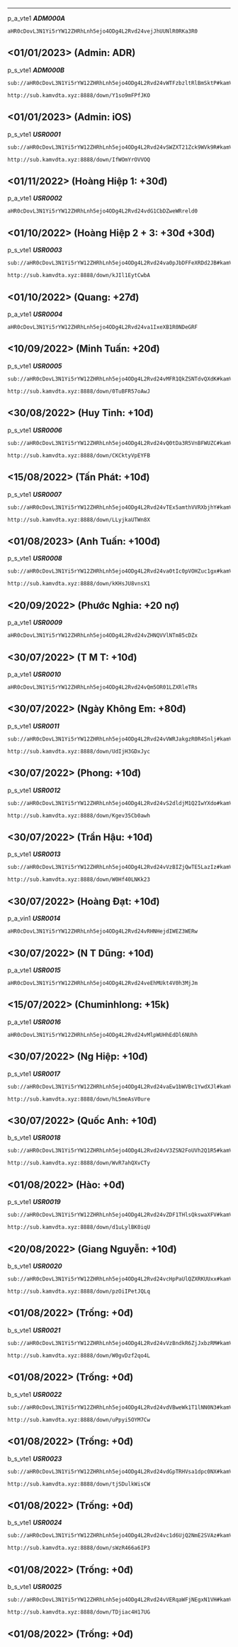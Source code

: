 ----------------------------------------
p_a_vte1 ***ADM000A***
```
aHR0cDovL3N1Yi5rYW12ZHRhLnh5ejo4ODg4L2Rvd24vejJhUUNlR0RKa3R0
```
 <01/01/2023> (Admin: ADR)
----------------------------------------

p_s_vte1 ***ADM000B***
```
sub://aHR0cDovL3N1Yi5rYW12ZHRhLnh5ejo4ODg4L2Rvd24vWTFzbzltRlBmSktP#kamVdta
```
```
http://sub.kamvdta.xyz:8888/down/Y1so9mFPfJKO
```
 <01/01/2023> (Admin: iOS)
----------------------------------------

p_s_vte1 ***USR0001***
```
sub://aHR0cDovL3N1Yi5rYW12ZHRhLnh5ejo4ODg4L2Rvd24vSWZXT21Zck9WVk9R#kamVdta
```
```
http://sub.kamvdta.xyz:8888/down/IfWOmYrOVVOQ
```
 <01/11/2022> (Hoàng Hiệp 1: +30đ)
----------------------------------------

p_a_vte1 ***USR0002***
```
aHR0cDovL3N1Yi5rYW12ZHRhLnh5ejo4ODg4L2Rvd24vdG1CbDZweWRreld0
```
 <01/10/2022> (Hoàng Hiệp 2 + 3: +30đ +30đ)
----------------------------------------

p_s_vte1 ***USR0003***
```
sub://aHR0cDovL3N1Yi5rYW12ZHRhLnh5ejo4ODg4L2Rvd24va0pJbDFFeXRDd2JB#kamVdta
```
```
http://sub.kamvdta.xyz:8888/down/kJIl1EytCwbA
```
 <01/10/2022> (Quang: +27đ)
----------------------------------------

p_a_vte1 ***USR0004***
```
aHR0cDovL3N1Yi5rYW12ZHRhLnh5ejo4ODg4L2Rvd24va1IxeXB1R0NDeGRF
```
 <10/09/2022> (Minh Tuấn: +20đ)
----------------------------------------

p_s_vte1 ***USR0005***
```
sub://aHR0cDovL3N1Yi5rYW12ZHRhLnh5ejo4ODg4L2Rvd24vMFR1QkZSNTdvQXdK#kamVdta
```
```
http://sub.kamvdta.xyz:8888/down/0TuBFR57oAwJ
```
 <30/08/2022> (Huy Tỉnh: +10đ)
----------------------------------------

p_s_vte1 ***USR0006***
```
sub://aHR0cDovL3N1Yi5rYW12ZHRhLnh5ejo4ODg4L2Rvd24vQ0tDa3R5VnBFWUZC#kamVdta
```
```
http://sub.kamvdta.xyz:8888/down/CKCktyVpEYFB
```
 <15/08/2022> (Tấn Phát: +10đ)
----------------------------------------

p_s_vte1 ***USR0007***
```
sub://aHR0cDovL3N1Yi5rYW12ZHRhLnh5ejo4ODg4L2Rvd24vTEx5amthVVRXbjhY#kamVdta
```
```
http://sub.kamvdta.xyz:8888/down/LLyjkaUTWn8X
```
 <01/08/2023> (Anh Tuấn: +100đ)
----------------------------------------

p_s_vte1 ***USR0008***
```
sub://aHR0cDovL3N1Yi5rYW12ZHRhLnh5ejo4ODg4L2Rvd24va0tIc0pVOHZuc1gx#kamVdta
```
```
http://sub.kamvdta.xyz:8888/down/kKHsJU8vnsX1
```
 <20/09/2022> (Phước Nghia: +20 nợ)
----------------------------------------

p_a_vte1 ***USR0009***
```
aHR0cDovL3N1Yi5rYW12ZHRhLnh5ejo4ODg4L2Rvd24vZHNQVVlNTm85cDZx
```
 <30/07/2022> (T M T: +10đ)
----------------------------------------

p_a_vte1 ***USR0010***
```
aHR0cDovL3N1Yi5rYW12ZHRhLnh5ejo4ODg4L2Rvd24vQm5OR01LZXRleTRs
```
 <30/07/2022> (Ngày Không Em: +80đ)
----------------------------------------

p_s_vte1 ***USR0011***
```
sub://aHR0cDovL3N1Yi5rYW12ZHRhLnh5ejo4ODg4L2Rvd24vVWRJakgzR0R4Snlj#kamVdta
```
```
http://sub.kamvdta.xyz:8888/down/UdIjH3GDxJyc
```
 <30/07/2022> (Phong: +10đ)
----------------------------------------

p_s_vte1 ***USR0012***
```
sub://aHR0cDovL3N1Yi5rYW12ZHRhLnh5ejo4ODg4L2Rvd24vS2dldjM1Q2IwYXdo#kamVdta
```
```
http://sub.kamvdta.xyz:8888/down/Kgev35Cb0awh
```
 <30/07/2022> (Trần Hậu: +10đ)
----------------------------------------

p_s_vte1 ***USR0013***
```
sub://aHR0cDovL3N1Yi5rYW12ZHRhLnh5ejo4ODg4L2Rvd24vVzBIZjQwTE5LazIz#kamVdta
```
```
http://sub.kamvdta.xyz:8888/down/W0Hf40LNKk23
```
 <30/07/2022> (Hoàng Đạt: +10đ)
----------------------------------------

p_a_vin1 ***USR0014***
```
aHR0cDovL3N1Yi5rYW12ZHRhLnh5ejo4ODg4L2Rvd24vRHNHejdIWEZ3WERw
```
 <30/07/2022> (N T Dũng: +10đ)
----------------------------------------

p_a_vte1 ***USR0015***
```
aHR0cDovL3N1Yi5rYW12ZHRhLnh5ejo4ODg4L2Rvd24veEhMUkt4V0h3MjJm
```
 <15/07/2022> (Chuminhlong: +15k)
----------------------------------------

p_a_vte1 ***USR0016***
```
aHR0cDovL3N1Yi5rYW12ZHRhLnh5ejo4ODg4L2Rvd24vMlpWUHhEdDl6NUhh
```
 <30/07/2022> (Ng Hiệp: +10đ)
----------------------------------------

p_s_vte1 ***USR0017***
```
sub://aHR0cDovL3N1Yi5rYW12ZHRhLnh5ejo4ODg4L2Rvd24vaEw1bWVBc1YwdXJl#kamVdta
```
```
http://sub.kamvdta.xyz:8888/down/hL5meAsV0ure
```
 <30/07/2022> (Quốc Anh: +10đ)
----------------------------------------

b_s_vte1 ***USR0018***
```
sub://aHR0cDovL3N1Yi5rYW12ZHRhLnh5ejo4ODg4L2Rvd24vV3ZSN2FoUVh2Q1R5#kamVdta
```
```
http://sub.kamvdta.xyz:8888/down/WvR7ahQXvCTy
```
 <01/08/2022> (Hào: +0đ)
----------------------------------------

p_s_vte1 ***USR0019***
```
sub://aHR0cDovL3N1Yi5rYW12ZHRhLnh5ejo4ODg4L2Rvd24vZDF1THlsQkswaXFV#kamVdta
```
```
http://sub.kamvdta.xyz:8888/down/d1uLylBK0iqU
```
 <20/08/2022> (Giang Nguyễn: +10đ)
----------------------------------------

b_s_vte1 ***USR0020***
```
sub://aHR0cDovL3N1Yi5rYW12ZHRhLnh5ejo4ODg4L2Rvd24vcHpPaUlQZXRKUUxx#kamVdta
```
```
http://sub.kamvdta.xyz:8888/down/pzOiIPetJQLq
```
 <01/08/2022> (Trống: +0đ)
----------------------------------------

b_s_vte1 ***USR0021***
```
sub://aHR0cDovL3N1Yi5rYW12ZHRhLnh5ejo4ODg4L2Rvd24vVzBndkR6ZjJxbzRM#kamVdta
```
```
http://sub.kamvdta.xyz:8888/down/W0gvDzf2qo4L
```
 <01/08/2022> (Trống: +0đ)
----------------------------------------

b_s_vte1 ***USR0022***
```
sub://aHR0cDovL3N1Yi5rYW12ZHRhLnh5ejo4ODg4L2Rvd24vdVBweWk1T1lNN0N3#kamVdta
```
```
http://sub.kamvdta.xyz:8888/down/uPpyi5OYM7Cw
```
 <01/08/2022> (Trống: +0đ)
----------------------------------------

b_s_vte1 ***USR0023***
```
sub://aHR0cDovL3N1Yi5rYW12ZHRhLnh5ejo4ODg4L2Rvd24vdGpTRHVsa1dpc0NX#kamVdta
```
```
http://sub.kamvdta.xyz:8888/down/tjSDulkWisCW
```
 <01/08/2022> (Trống: +0đ)
----------------------------------------

b_s_vte1 ***USR0024***
```
sub://aHR0cDovL3N1Yi5rYW12ZHRhLnh5ejo4ODg4L2Rvd24vc1d6UjQ2NmE2SVAz#kamVdta
```
```
http://sub.kamvdta.xyz:8888/down/sWzR466a6IP3
```
 <01/08/2022> (Trống: +0đ)
----------------------------------------

b_s_vte1 ***USR0025***
```
sub://aHR0cDovL3N1Yi5rYW12ZHRhLnh5ejo4ODg4L2Rvd24vVERqaWFjNEgxN1VH#kamVdta
```
```
http://sub.kamvdta.xyz:8888/down/TDjiac4H17UG
```
 <01/08/2022> (Trống: +0đ)
----------------------------------------
